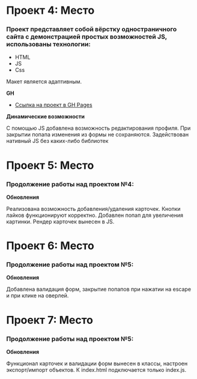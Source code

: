 # Проект 4: Место

### Проект представляет собой вёрстку одностраничного сайта с демонстрацией простых возможностей JS, использованы технологии:

* HTML
* JS
* Css

Макет является адаптивным.

**GH**

* [Ссылка на проект в GH Pages](https://marysmith11.github.io/mesto/)

**Динамические возможности**

С помощью JS добавлена возможность редактирования профиля.
При закрытии попапа изменения из формы не сохраняются.
Задействован нативный JS без каких-либо библиотек



# Проект 5: Место 

### Продолжение работы над проектом №4: 

**Обновления** 

Реализована возможность добавления/удаления карточек. 
Кнопки лайков функционируют корректно. Добавлен попап для увеличения картинки. 
Рендер карточек вынесен в JS. 

# Проект 6: Место 

### Продолжение работы над проектом №5: 

**Обновления** 

Добавлена валидация форм, закрытие попапов при нажатии на escape и при клике на оверлей. 

# Проект 7: Место 

### Продолжение работы над проектом №5: 

**Обновления** 

Функционал карточек и валидации форм вынесен в классы, настроен экспорт/импорт объектов. 
К index.html подключается только index.js. 
